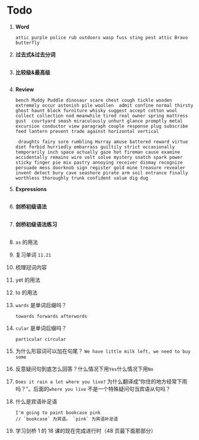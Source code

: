 # Todo

1. **Word**

   ```
   attic purple police rub outdoors wasp fuss sting pest attic Bravo butterfly
   ```

2. **过去式&过去分词**

   ```

   ```

3. **比较级&最高级**

   ```

   ```

4. **Review**

   ```
   bench Muddy Puddle dinosaur scare chest cough tickle wooden extremely occur astonish pile woollen  admit confine normal thirsty ghost haunt block furniture whisky suggest accept cotton wool collect collection nod meanwhile tired real owner spring mattress gust  courtyard smash miraculously unhurt glance promptly metal  excursion conductor view paragraph couple response plug subscribe feed lantern prevent trade against horizontal vertical

    draughts fairy sore rumbling Hurray amuse battered reward virtue diet forbid hurriedly embarrass guiltily strict occasionally temporarily inch space actually gaze hot fireman cause examine accidentally remains wire volt solve mystery snatch spark power sticky finger pie mix pastry annoying receiver dismay recognize persuade mess doorknob sign register gold mine treasure revealer invent detect bury cave seashore pirate arm soil entrance finally worthless thoroughly trunk confident value dig dug
   ```

5. **Expressions**

   ```

   ```

6. **剑桥初级语法**

   ```

   ```

7. **剑桥初级语法练习**

   ```

   ```

8. `as` 的用法

9. 复习单词 `11.21`

10. 梳理冠词内容

11. yet 的用法

12. to 的用法

13. `wards` 是单词后缀吗？

    ```
    towards forwards afterwords
    ```

14. `cular` 是单词后缀吗？

    ```
    particular circular
    ```

15. 为什么形容词可以加在句尾？ `We have little milk left, we need to buy some`

16. 反意疑问句到底怎么回答？什么情况下用`Yes`什么情况下用`No`

17. `Does it rain a lot where you live?` 为什么翻译成“你住的地方经常下雨吗？”。后面的`where you live` 不是一个特殊疑问句当宾语从句吗？

18. 什么是宾语补足语

    ```
    I'm going to paint bookcase pink
    // `bookcase` 为宾语。 `pink` 为宾语补足语
    ```

19. 学习剑桥 1 的 18 课的现在完成进行时（48 页最下面那部分）
